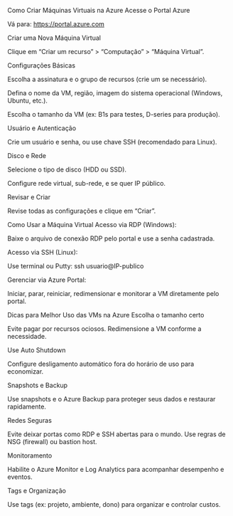 Como Criar Máquinas Virtuais na Azure
Acesse o Portal Azure

Vá para: https://portal.azure.com

Criar uma Nova Máquina Virtual

Clique em “Criar um recurso” > “Computação” > “Máquina Virtual”.

Configurações Básicas

Escolha a assinatura e o grupo de recursos (crie um se necessário).

Defina o nome da VM, região, imagem do sistema operacional (Windows, Ubuntu, etc.).

Escolha o tamanho da VM (ex: B1s para testes, D-series para produção).

Usuário e Autenticação

Crie um usuário e senha, ou use chave SSH (recomendado para Linux).

Disco e Rede

Selecione o tipo de disco (HDD ou SSD).

Configure rede virtual, sub-rede, e se quer IP público.

Revisar e Criar

Revise todas as configurações e clique em “Criar”.

Como Usar a Máquina Virtual
Acesso via RDP (Windows):

Baixe o arquivo de conexão RDP pelo portal e use a senha cadastrada.

Acesso via SSH (Linux):

Use terminal ou Putty:
ssh usuario@IP-publico

Gerenciar via Azure Portal:

Iniciar, parar, reiniciar, redimensionar e monitorar a VM diretamente pelo portal.

Dicas para Melhor Uso das VMs na Azure
Escolha o tamanho certo

Evite pagar por recursos ociosos. Redimensione a VM conforme a necessidade.

Use Auto Shutdown

Configure desligamento automático fora do horário de uso para economizar.

Snapshots e Backup

Use snapshots e o Azure Backup para proteger seus dados e restaurar rapidamente.

Redes Seguras

Evite deixar portas como RDP e SSH abertas para o mundo. Use regras de NSG (firewall) ou bastion host.

Monitoramento

Habilite o Azure Monitor e Log Analytics para acompanhar desempenho e eventos.

Tags e Organização

Use tags (ex: projeto, ambiente, dono) para organizar e controlar custos.
